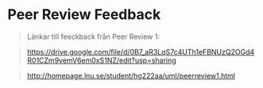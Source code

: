 Peer Review Feedback
====================

> Länkar till feeckback från Peer Review 1:

> https://drive.google.com/file/d/0B7_aR3LqS7c4UTh1eFBNUzQ2OGd4R01CZm9vemV6em0xS1NZ/edit?usp=sharing

> http://homepage.lnu.se/student/hg222aa/uml/peerreview1.html
